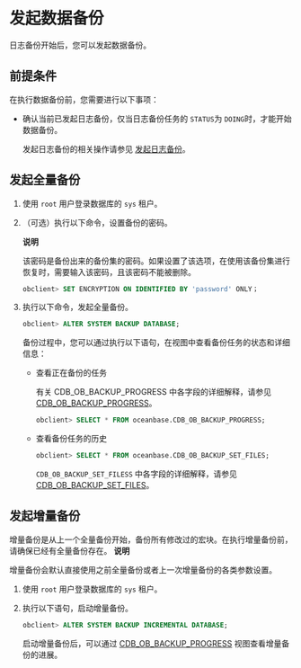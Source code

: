 发起数据备份 
===========================

日志备份开始后，您可以发起数据备份。

前提条件 
-------------------------

在执行数据备份前，您需要进行以下事项：

* 确认当前已发起日志备份，仅当日志备份任务的 `STATUS`为 `DOING`时，才能开始数据备份。

  发起日志备份的相关操作请参见 [发起日志备份](/zh-CN/6.administrator-guide/7.high-data-availability/2.backup-and-recovery-management/3.cluster-level-data-backup/2.initiate-log-backup.md)。
  




发起全量备份 
---------------------------

1. 使用 `root` 用户登录数据库的 `sys` 租户。

   

2. （可选）执行以下命令，设置备份的密码。

   **说明**

   

   该密码是备份出来的备份集的密码。如果设置了该选项，在使用该备份集进行恢复时，需要输入该密码，且该密码不能被删除。

   ```sql
   obclient> SET ENCRYPTION ON IDENTIFIED BY 'password' ONLY；
   ```

   

3. 执行以下命令，发起全量备份。

   ```sql
   obclient> ALTER SYSTEM BACKUP DATABASE;
   ```

   

   备份过程中，您可以通过执行以下语句，在视图中查看备份任务的状态和详细信息：
   * 查看正在备份的任务

     有关 CDB_OB_BACKUP_PROGRESS 中各字段的详细解释，请参见 [CDB_OB_BACKUP_PROGRESS](/zh-CN/6.administrator-guide/7.high-data-availability/2.backup-and-recovery-management/6.backup-and-recovery-related-views.md)。

     ```sql
     obclient> SELECT * FROM oceanbase.CDB_OB_BACKUP_PROGRESS; 
     ```

     
   
   * 查看备份任务的历史

     ```sql
     obclient> SELECT * FROM oceanbase.CDB_OB_BACKUP_SET_FILES;
     ```

     

     `CDB_OB_BACKUP_SET_FILESS` 中各字段的详细解释，请参见 [CDB_OB_BACKUP_SET_FILES](/zh-CN/12.reference-guide/1.system-views/1.dictionary-views/52.oceanbase-cdb_ob_backup_set_files.md)。
     
   

   




发起增量备份 
---------------------------

增量备份是从上一个全量备份开始，备份所有修改过的宏块。在执行增量备份前，请确保已经有全量备份存在。
**说明**

增量备份会默认直接使用之前全量备份或者上一次增量备份的各类参数设置。

1. 使用 `root` 用户登录数据库的 `sys` 租户。

   

2. 执行以下语句，启动增量备份。

   ```sql
   obclient> ALTER SYSTEM BACKUP INCREMENTAL DATABASE;
   ```

   

   启动增量备份后，可以通过 [CDB_OB_BACKUP_PROGRESS](/zh-CN/6.administrator-guide/7.high-data-availability/2.backup-and-recovery-management/6.backup-and-recovery-related-views.md) 视图查看增量备份的进展。
   



